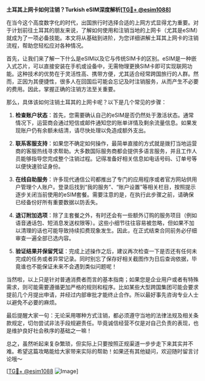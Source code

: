 **土耳其上网卡如何注销？Turkish eSIM深度解析[[TG💪+ @esim1088](https://t.me/s/esim1088)]**

在当今这个高度数字化的时代，出国旅行时选择合适的上网方式显得尤为重要。对于计划前往土耳其的朋友来说，了解如何使用和注销当地的上网卡（尤其是eSIM）就成为了一项必备技能。本文将从基础到进阶，为您详细讲解土耳其上网卡的注销流程，帮助您轻松应对各种情况。

首先，让我们来了解一下什么是eSIM以及它与传统SIM卡的区别。eSIM是一种嵌入式芯片，可以直接安装在手机或设备中，无需物理更换SIM卡即可实现联网功能。这种技术的优势在于灵活性高、携带方便，尤其适合经常跨国旅行的人群。然而，正因为其便捷性，很多人在回国后可能会忘记及时注销服务，从而产生不必要的费用。因此，掌握正确的注销方法至关重要。

那么，具体该如何注销土耳其的上网卡呢？以下是几个常见的步骤：

1. **检查账户状态**：首先，您需要确认自己的eSIM是否仍然处于激活状态。通常情况下，运营商会通过短信或邮件通知您的账单详情及剩余流量信息。如果发现账户仍有余额未结清，请尽快处理以免造成额外支出。

2. **联系客服支持**：如果您不确定如何操作，最简单直接的方式就是拨打当地运营商的客服热线寻求帮助。大多数国际服务商都会提供多语言服务，并且工作人员能够指导您完成整个注销过程。记得准备好相关信息如电话号码、订单号等以便快速验证身份。

3. **在线自助服务**：许多现代通信公司都推出了专门的应用程序或者官方网站供用户管理个人账户。登录后找到“我的服务”、“账户设置”等相关栏目，按照提示逐步关闭当前使用的eSIM套餐。需要注意的是，在执行此步骤之前，请确保已经备份好所有重要数据以防丢失。

4. **退订附加选项**：除了主套餐之外，有时还会有一些额外订购的服务项目（例如语音通话包、短消息发送权限等）。这些小细节往往容易被忽略，但如果不加以清理的话也可能导致持续扣费现象发生。因此，在正式结束合同前务必仔细审查一遍全部已选内容。

5. **验证结果并保留凭证**：完成上述操作之后，建议再次检查一下是否还有任何未完成的任务或者异常记录。同时别忘了保存好相关截图作为日后查询依据，毕竟谁也不能保证未来不会遇到类似问题呢！

当然啦，以上只是针对普通消费者而言的基本指南；如果您是企业用户或者有特殊需求，则可能需要遵循更加严格的规则和程序。比如某些大型跨国集团可能会要求提前几个月提出申请，并经过内部审批才能终止合作。所以最好事先咨询专业人士以避免不必要的麻烦。

最后提醒大家一句：无论采用哪种方式注销，都必须遵守当地的法律法规及相关条款规定，切勿尝试非法手段规避责任。毕竟诚信经营不仅是对自己负责的表现，也是维护良好社会秩序的基础之一嘛！

总之，虽然听起来复杂繁琐，但实际上只要按照正规渠道一步步走下来其实并不难。希望这篇攻略能给大家带来实际的帮助！如果还有其他疑问，欢迎随时留言讨论哦～

[[TG💪+ @esim1088](https://t.me/s/esim1088) ![Image](https://i.postimg.cc/4NQfJmqS/Snipaste-2025-05-13-00-14-12.png)]